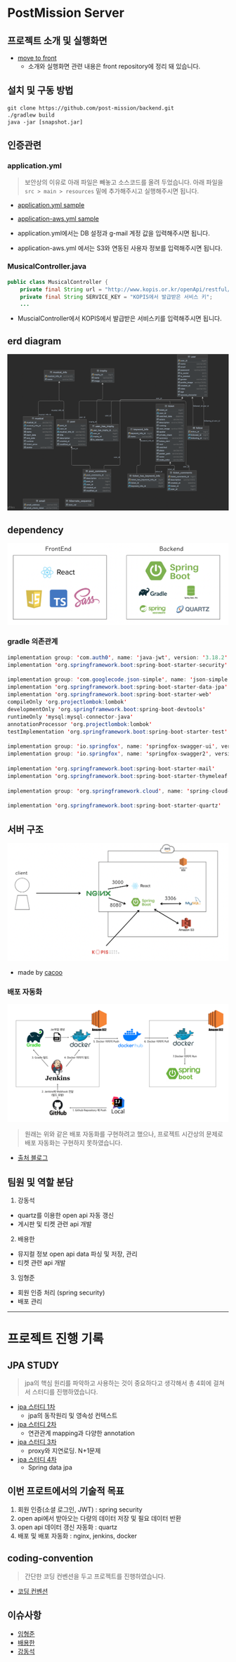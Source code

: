 # PostMission Server

## 프로젝트 소개 및 실행화면

* [move to front](https://github.com/post-mission/frontend)
  * 소개와 실행화면 관련 내용은 front repository에 정리 돼 있습니다.

## 설치 및 구동 방법

```
git clone https://github.com/post-mission/backend.git
./gradlew build
java -jar [snapshot.jar]
```

## 인증관련 

### application.yml

> 보안상의 이유로 아래 파일은 빼놓고 소스코드를 올려 두었습니다. 아래 파일을 `src > main > resources` 밑에 추가해주시고 실행해주시면 됩니다.

* [application.yml sample](./files/application-yml.md)
* [application-aws.yml sample](./files/application-aws-yml.md)

* application.yml에서는 DB 설정과 g-mail 계정 값을 입력해주시면 됩니다.
* application-aws.yml 에서는 S3와 연동된 사용자 정보를 입력해주시면 됩니다.

### MusicalController.java

```java
public class MusicalController {
    private final String url = "http://www.kopis.or.kr/openApi/restful/pblprfr";
    private final String SERVICE_KEY = "KOPIS에서 발급받은 서비스 키";
    ...
```

* MuscialController에서 KOPIS에서 발급받은 서비스키를 입력해주시면 됩니다.


## erd diagram

![erd](./files/erd.png)

## dependency

![dependency](./files/dependency.png)

### gradle 의존관계

```java
implementation group: 'com.auth0', name: 'java-jwt', version: '3.18.2'
implementation 'org.springframework.boot:spring-boot-starter-security'

implementation group: 'com.googlecode.json-simple', name: 'json-simple', version: '1.1.1'
implementation 'org.springframework.boot:spring-boot-starter-data-jpa'
implementation 'org.springframework.boot:spring-boot-starter-web'
compileOnly 'org.projectlombok:lombok'
developmentOnly 'org.springframework.boot:spring-boot-devtools'
runtimeOnly 'mysql:mysql-connector-java'
annotationProcessor 'org.projectlombok:lombok'
testImplementation 'org.springframework.boot:spring-boot-starter-test'

implementation group: 'io.springfox', name: 'springfox-swagger-ui', version: '2.9.2'
implementation group: 'io.springfox', name: 'springfox-swagger2', version: '2.9.2'

implementation 'org.springframework.boot:spring-boot-starter-mail'
implementation 'org.springframework.boot:spring-boot-starter-thymeleaf'

implementation group: 'org.springframework.cloud', name: 'spring-cloud-starter-aws', version: '2.2.1.RELEASE'

implementation 'org.springframework.boot:spring-boot-starter-quartz'
``` 

## 서버 구조

![server](./files/architecture.png)

* made by [cacoo](https://cacoo.com/)

### 배포 자동화

![이미지](./files/structure.png)

> 원래는 위와 같은 배포 자동화를 구현하려고 했으나, 프로젝트 시간상의 문제로 배포 자동화는 구현하지 못하였습니다.

* [출처 블로그](https://velog.io/@haeny01/AWS-Jenkins%EB%A5%BC-%ED%99%9C%EC%9A%A9%ED%95%9C-Docker-x-SpringBoot-CICD-%EA%B5%AC%EC%B6%95)

## 팀원 및 역할 분담

1. 강동석

* quartz를 이용한 open api 자동 갱신 
* 게시판 및 티켓 관련 api 개발

2. 배용한

* 뮤지컬 정보 open api data 파싱 및 저장, 관리
* 티켓 관련 api 개발

3. 임형준

* 회원 인증 처리 (spring security)
* 배포 관리

___

# 프로젝트 진행 기록

## JPA STUDY

> jpa의 핵심 원리를 파악하고 사용하는 것이 중요하다고 생각해서 총 4회에 걸쳐서 스터디를 진행하였습니다.

* [jpa 스터디 1차](./files/jpa-study-1차.md)
  * jpa의 동작원리 및 영속성 컨텍스트
* [jpa 스터디 2차](./files/jpa-study-2차.md)
  * 연관관계 mapping과 다양한 annotation
* [jpa 스터디 3차](./files/jpa-study-3차.md)
  * proxy와 지연로딩. N+1문제
* [jpa 스터디 4차](./files/jpa-study-4차.md)
  * Spring data jpa

## 이번 프로트에서의 기술적 목표

1. 회원 인증(소셜 로그인, JWT) : spring security
2. open api에서 받아오는 다량의 데이터 저장 및 필요 데이터 반환
3. open api 데이터 갱신 자동화 : quartz
4. 배포 및 배포 자동화 : nginx, jenkins, docker

## coding-convention

> 간단한 코딩 컨벤션을 두고 프로젝트를 진행하였습니다.

* [코딩 컨벤션](./backend-convention.md)

## 이슈사항

* [임형준](./files/ims.md)
* [배용한](./files/byh.md)
* [강동석](./files/kds.md)
